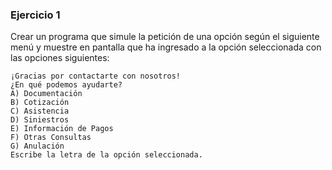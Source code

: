 ### Ejercicio 1

Crear un programa que simule la petición de una opción según el siguiente menú y muestre
en pantalla que ha ingresado a la opción seleccionada con las opciones siguientes:

    ¡Gracias por contactarte con nosotros!
    ¿En qué podemos ayudarte?
    A) Documentación
    B) Cotización
    C) Asistencia
    D) Siniestros
    E) Información de Pagos
    F) Otras Consultas
    G) Anulación
    Escribe la letra de la opción seleccionada.
